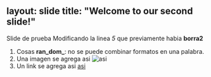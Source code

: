 layout: slide
title: "Welcome to our second slide!"
---
Slide de prueba
Modificando la linea _5_ que previamente habia **borra2**
1. Cosas **ran_dom_**: no se puede combinar formatos en una palabra.
2. Una imagen se agrega asi ![asi](https://freesvg.org/img/Finger_Pointing.png)
3. Un link se agrega asi [asi](https://www.asi.com/)
